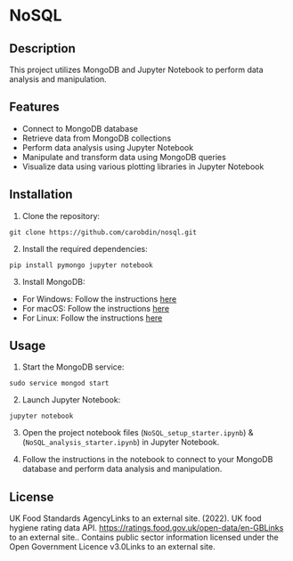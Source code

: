 # NoSQL

## Description

This project utilizes MongoDB and Jupyter Notebook to perform data analysis and manipulation. 

## Features

- Connect to MongoDB database
- Retrieve data from MongoDB collections
- Perform data analysis using Jupyter Notebook
- Manipulate and transform data using MongoDB queries
- Visualize data using various plotting libraries in Jupyter Notebook

## Installation

1. Clone the repository:
```
git clone https://github.com/carobdin/nosql.git
```
2. Install the required dependencies:
```
pip install pymongo jupyter notebook
```
3. Install MongoDB:

- For Windows: Follow the instructions [here](https://docs.mongodb.com/manual/tutorial/install-mongodb-on-windows/)
- For macOS: Follow the instructions [here](https://docs.mongodb.com/manual/tutorial/install-mongodb-on-os-x/)
- For Linux: Follow the instructions [here](https://docs.mongodb.com/manual/administration/install-on-linux/)

## Usage

1. Start the MongoDB service:
```
sudo service mongod start
```
2. Launch Jupyter Notebook:
```
jupyter notebook
```
3. Open the project notebook files (`NoSQL_setup_starter.ipynb`) & (`NoSQL_analysis_starter.ipynb`) in Jupyter Notebook.

4. Follow the instructions in the notebook to connect to your MongoDB database and perform data analysis and manipulation.


## License

UK Food Standards AgencyLinks to an external site. (2022). UK food hygiene rating data API. https://ratings.food.gov.uk/open-data/en-GBLinks to an external site.. Contains public sector information licensed under the Open Government Licence v3.0Links to an external site.
